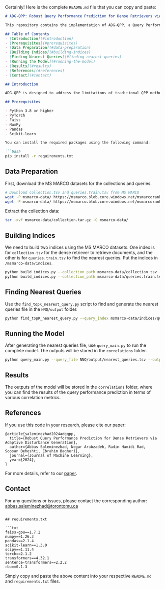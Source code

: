 Certainly! Here is the complete `README.md` file that you can copy and paste:

```markdown
# ADG-QPP: Robust Query Performance Prediction for Dense Retrievers via Adaptive Disturbance Generation

This repository contains the implementation of ADG-QPP, a Query Performance Prediction (QPP) method designed specifically for dense neural retrievers. The underlying foundation of ADG-QPP is to measure query performance based on its degree of robustness towards perturbations.

## Table of Contents
- [Introduction](#introduction)
- [Prerequisites](#prerequisites)
- [Data Preparation](#data-preparation)
- [Building Indices](#building-indices)
- [Finding Nearest Queries](#finding-nearest-queries)
- [Running the Model](#running-the-model)
- [Results](#results)
- [References](#references)
- [Contact](#contact)

## Introduction

ADG-QPP is designed to address the limitations of traditional QPP methods by perturbing the query by injecting disturbance into its neural embedding representation. Through extensive experiments, we demonstrate that ADG-QPP outperforms state-of-the-art baselines in terms of Kendall τ, Spearman ρ, and Pearson’s ρ correlations.

## Prerequisites

- Python 3.8 or higher
- PyTorch
- Faiss
- NumPy
- Pandas
- Scikit-learn

You can install the required packages using the following command:

```bash
pip install -r requirements.txt
```

## Data Preparation

First, download the MS MARCO datasets for the collections and queries.

```bash
# Download collection.tsv and queries.train.tsv from MS MARCO
wget -P msmarco-data/ https://msmarco.blob.core.windows.net/msmarcoranking/collection.tar.gz
wget -P msmarco-data/ https://msmarco.blob.core.windows.net/msmarcoranking/queries.train.tsv
```

Extract the collection data:

```bash
tar -xvf msmarco-data/collection.tar.gz -C msmarco-data/
```

## Building Indices

We need to build two indices using the MS MARCO datasets. One index is for `collection.tsv` for the dense retriever to retrieve documents, and the other is for `queries.train.tsv` to find the nearest queries. Put the indices in `/msmarco-data/indices`.

```bash
python build_indices.py --collection_path msmarco-data/collection.tsv --output_dir msmarco-data/indices --index_type document
python build_indices.py --collection_path msmarco-data/queries.train.tsv --output_dir msmarco-data/indices --index_type query
```

## Finding Nearest Queries

Use the `find_topK_nearest_query.py` script to find and generate the nearest queries file in the `NNQ/output` folder.

```bash
python find_topK_nearest_query.py --query_index msmarco-data/indices/query_index --output_dir NNQ/output
```

## Running the Model

After generating the nearest queries file, use `query_main.py` to run the complete model. The outputs will be stored in the `correlations` folder.

```bash
python query_main.py --query_file NNQ/output/nearest_queries.tsv --output_dir correlations
```

## Results

The outputs of the model will be stored in the `correlations` folder, where you can find the results of the query performance prediction in terms of various correlation metrics.

## References

If you use this code in your research, please cite our paper:

```
@article{saleminezhad2024adgqpp,
  title={Robust Query Performance Prediction for Dense Retrievers via Adaptive Disturbance Generation},
  author={Abbas Saleminezhad, Negar Arabzadeh, Radin Hamidi Rad, Soosan Beheshti, Ebrahim Bagheri},
  journal={Journal of Machine Learning},
  year={2024},
}
```

For more details, refer to our [paper](link-to-paper).

## Contact

For any questions or issues, please contact the corresponding author: abbas.saleminezhad@torontomu.ca
```

## requirements.txt

```txt
faiss-gpu==1.7.2
numpy==1.26.3
pandas==2.1.4
scikit-learn==1.3.0
scipy==1.11.4
torch==2.1.2
transformers==4.32.1
sentence-transformers==2.2.2
rbo==0.1.3
```

Simply copy and paste the above content into your respective `README.md` and `requirements.txt` files.
